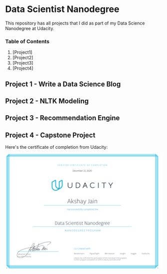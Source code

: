 # Data Scientist Nanodegree

This repository has all projects that I did as part of my Data Science Nanodegree at Udacity.


### Table of Contents

1. [Project1] <a name="Project1"></a>
2. [Project2]
3. [Project3]
4. [Project4]

## Project 1 - Write a Data Science Blog <a name="Project1"></a>


## Project 2 - NLTK Modeling <a name="Project2"></a>


## Project 3 - Recommendation Engine <a name="Project3"></a>


## Project 4 - Capstone Project <a name="Project4"></a>


Here's the certificate of completion from Udacity:

![Alt text](https://github.com/axerocks/udacity_data_scientist_nanodegree/blob/main/Udacity%20Certficate%20-%20Akshay%20Jain.PNG)
